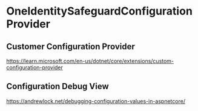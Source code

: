# OneIdentitySafeguardConfigurationProvider

## Customer Configuration Provider

https://learn.microsoft.com/en-us/dotnet/core/extensions/custom-configuration-provider

## Configuration Debug View
https://andrewlock.net/debugging-configuration-values-in-aspnetcore/
